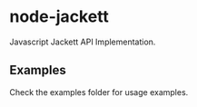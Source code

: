 # node-jackett

Javascript Jackett API Implementation.

## Examples

Check the examples folder for usage examples.
